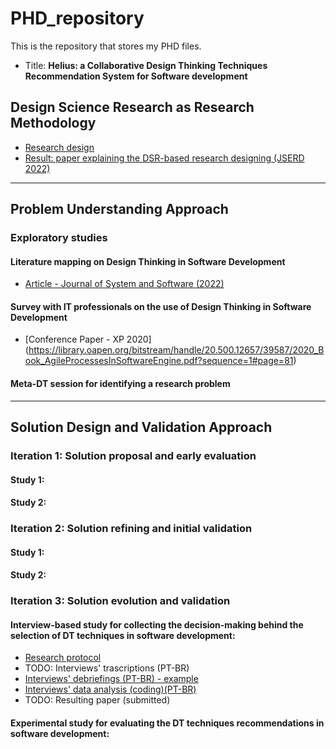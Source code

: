# PHD_repository

This is the repository that stores my PHD files.

+ Title: **Helius: a Collaborative Design Thinking Techniques Recommendation System for Software development**

## Design Science Research as Research Methodology

+ [Research design](https://www.google.com)
+ [Result: paper explaining the DSR-based research designing (JSERD 2022)](wwww)

---

## Problem Understanding Approach

### Exploratory studies

#### Literature mapping on Design Thinking in Software Development
+ [Article - Journal of System and Software (2022)](https://www.sciencedirect.com/science/article/pii/S0164121222000024)

#### Survey with IT professionals on the use of Design Thinking in Software Development
+ [Conference Paper - XP 2020] (https://library.oapen.org/bitstream/handle/20.500.12657/39587/2020_Book_AgileProcessesInSoftwareEngine.pdf?sequence=1#page=81)

#### Meta-DT session for identifying a research problem

---

## Solution Design and Validation Approach

### Iteration 1: Solution proposal and early evaluation


#### Study 1:

#### Study 2:


### Iteration 2: Solution refining and initial validation
#### Study 1:
#### Study 2:

### Iteration 3: Solution evolution and validation
#### Interview-based study for collecting the decision-making behind the selection of DT techniques in software development:
+ [Research protocol](https://github.com/rafaelparizi/PHD_repository/blob/2f74e8eec9bb8cf4bd247a33340dc726690194d9/Solution%20design%20and%20validation%20studies/decision-making/Proposta_Roteiro_Entrevista_v5.pdf)
+ TODO: Interviews' trascriptions (PT-BR)
+ [Interviews' debriefings (PT-BR) - example](https://github.com/rafaelparizi/PHD_repository/blob/16316765849bf30b0389f09363d91835f2a7b70d/Solution%20design%20and%20validation%20studies/decision-making/debriefing_merged.pdf)
+ [Interviews' data analysis (coding)(PT-BR)](https://github.com/rafaelparizi/PHD_repository/blob/5ea6f4366ed5ff951bfdc2949e7fdfc3974c23de/Solution%20design%20and%20validation%20studies/decision-making/DecisionMaking_codes.pdf)
+ TODO: Resulting paper (submitted)

#### Experimental study for evaluating the DT techniques recommendations in software development:



